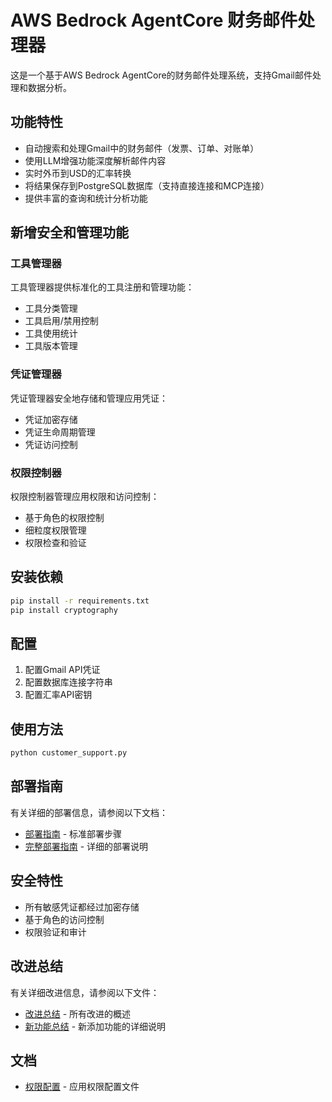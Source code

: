 # AWS Bedrock AgentCore 财务邮件处理器

这是一个基于AWS Bedrock AgentCore的财务邮件处理系统，支持Gmail邮件处理和数据分析。

## 功能特性

- 自动搜索和处理Gmail中的财务邮件（发票、订单、对账单）
- 使用LLM增强功能深度解析邮件内容
- 实时外币到USD的汇率转换
- 将结果保存到PostgreSQL数据库（支持直接连接和MCP连接）
- 提供丰富的查询和统计分析功能

## 新增安全和管理功能

### 工具管理器
工具管理器提供标准化的工具注册和管理功能：
- 工具分类管理
- 工具启用/禁用控制
- 工具使用统计
- 工具版本管理

### 凭证管理器
凭证管理器安全地存储和管理应用凭证：
- 凭证加密存储
- 凭证生命周期管理
- 凭证访问控制

### 权限控制器
权限控制器管理应用权限和访问控制：
- 基于角色的权限控制
- 细粒度权限管理
- 权限检查和验证

## 安装依赖

```bash
pip install -r requirements.txt
pip install cryptography
```

## 配置

1. 配置Gmail API凭证
2. 配置数据库连接字符串
3. 配置汇率API密钥

## 使用方法

```bash
python customer_support.py
```

## 部署指南

有关详细的部署信息，请参阅以下文档：
- [部署指南](DEPLOYMENT_GUIDE.md) - 标准部署步骤
- [完整部署指南](COMPLETE_DEPLOYMENT_GUIDE.md) - 详细的部署说明

## 安全特性

- 所有敏感凭证都经过加密存储
- 基于角色的访问控制
- 权限验证和审计

## 改进总结

有关详细改进信息，请参阅以下文件：
- [改进总结](IMPROVEMENT_SUMMARY.md) - 所有改进的概述
- [新功能总结](NEW_FEATURES_SUMMARY.md) - 新添加功能的详细说明

## 文档

- [权限配置](permissions.json) - 应用权限配置文件